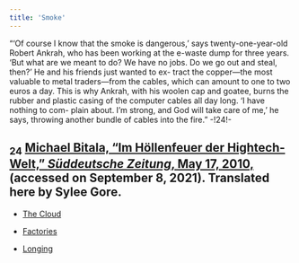 ```yaml
---
title: 'Smoke'
---
```


“‘Of course I know that the smoke is dangerous,’ says twenty-one-year-old Robert Ankrah, who has been working at the e-waste dump for three years. ‘But what are we meant to do? We have no jobs. Do we go out and steal, then?’ He and his friends just wanted to ex- tract the copper—the most valuable to metal traders—from the cables, which can amount to one to two euros a day. This is why Ankrah, with his woolen cap and goatee, burns the rubber and plastic casing of the computer cables all day long. ‘I have nothing to com- plain about. I’m strong, and God will take care of me,’ he says, throwing another bundle of cables into the fire.” -!24!-

## <sub class="subscript">**24**</sub> [Michael Bitala, “Im Höllenfeuer der Hightech-Welt,” _Süddeutsche Zeitung_, May 17, 2010,](https://www.sueddeutsche.de/wissen/ghana-im-hoellenfeuer-der-hightech-welt-1.689901?print=true) (accessed on September 8, 2021). Translated here by Sylee Gore.

* [The Cloud](Clouds_en)

* [Factories](The%20Factory_en)

* [Longing](Longing_en)


